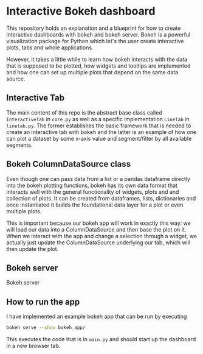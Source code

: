 # Interactive Bokeh dashboard

This repository holds an explanation and a blueprint for how to create interactive dashboards
with bokeh and bokeh server. Bokeh is a powerful visualization package for Python which let's the
user create interactive plots, tabs and whole applications.

However, it takes a little while to learn how bokeh interacts with the data that is supposed to
be plotted, how widgets and tooltips are implemented and how one can set up multiple plots that
depend on the same data source.

## Interactive Tab

The main content of this repo is the abstract base class called `InteractiveTab` in `core.py`
as well as a specific implementation `LineTab` in `linetab.py`. The former establishes the
basic framework that is needed to create an interactive tab with bokeh and the latter is an
example of how one can plot a dataset by some x-axis value and segment/filter by all available
segments. 

## Bokeh ColumnDataSource class

Even though one can pass data from a list or a pandas dataframe directly into the bokeh plotting
functions, bokeh has its own data format that interacts well with the general functionality
of widgets, plots and and collection of plots. It can be created from dataframes, lists,
dictionaries and once instantiated it builds the foundational data layer for a plot or even
multiple plots.

This is important because our bokeh app will work in exactly this way: we will load our data
into a ColumnDataSource and then base the plot on it. When we interact with the app and change
a selection through a widget, we actually just update the ColumnDataSource underlying our tab,
which will then update the plot.

## Bokeh server

Bokeh server

## How to run the app

I have implemented an example bokeh app that can be run by executing

```bash
bokeh serve --show bokeh_app/
```

This executes the code that is in `main.py` and should start up the dashboard in a new browser tab.
